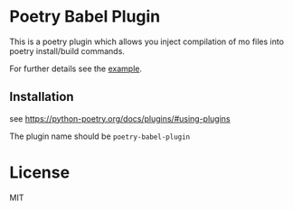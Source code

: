 # Poetry Babel Plugin

This is a poetry plugin which allows you inject compilation of mo files
into poetry install/build commands.

For further details see the [example](./example).

## Installation
see https://python-poetry.org/docs/plugins/#using-plugins

The plugin name should be `poetry-babel-plugin`

# License
MIT

